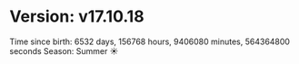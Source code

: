 # Version: v17.10.18
Time since birth: 6532 days, 156768 hours, 9406080 minutes, 564364800 seconds
Season: Summer ☀️
